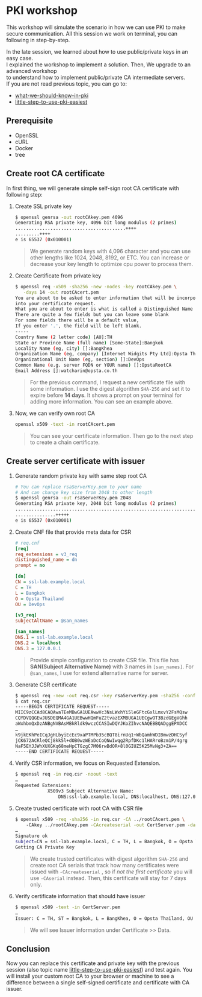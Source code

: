 # PKI workshop

This workshop will simulate the scenario in how we can use PKI to make secure communication. All this session we work on terminal, you can following in step-by-step.

In the late session, we learned about how to use public/private keys in an easy case.  
I explained the workshop to implement a solution. Then, We upgrade to an advanced workshop  
to understand how to implement public/private CA intermediate servers.  
If you are not read previous topic, you can go to:

- [what-we-should-know-in-pki](https://dev.to/startpher/what-we-should-know-in-pki-l25)
- [little-step-to-use-pki-easiest](https://dev.to/startpher/little-step-to-use-pki-easiest-mmg)

## Prerequisite

- OpenSSL
- cURL
- Docker
- tree

## Create root CA certificate

In first thing, we will generate simple self-sign root CA certificate with following step:  

1. Create SSL private key

   ```bash
   $ openssl genrsa -out rootCAkey.pem 4096
   Generating RSA private key, 4096 bit long modulus (2 primes)
   .........................................++++
   .........++++
   e is 65537 (0x010001)
   ```

   > We generate random keys with 4,096 character and you can use other lengths like 1024, 2048, 8192, or ETC. You can increase or decrease your key length to optimize cpu power to process them.

2. Create Certificate from private key

   ```bash
   $ openssl req -x509 -sha256 -new -nodes -key rootCAkey.pem \
      -days 14 -out rootCAcert.pem
   You are about to be asked to enter information that will be incorporated
   into your certificate request.
   What you are about to enter is what is called a Distinguished Name or a DN.
   There are quite a few fields but you can leave some blank
   For some fields there will be a default value,
   If you enter '.', the field will be left blank.
   -----
   Country Name (2 letter code) [AU]:TH
   State or Province Name (full name) [Some-State]:Bangkok
   Locality Name (eg, city) []:BangKhea
   Organization Name (eg, company) [Internet Widgits Pty Ltd]:Opsta Thailand
   Organizational Unit Name (eg, section) []:DevOps
   Common Name (e.g. server FQDN or YOUR name) []:OpstaRootCA
   Email Address []:watcharin@opsta.co.th
   ```

   > For the previous command, I request a new certificate file with some information. I use the digest algorithm `SHA-256` and set it to expire before **14 days**. It shows a prompt on your terminal for adding more information. You can see an example above.

3. Now, we can verify own root CA

   ```bash
   openssl x509 -text -in rootCAcert.pem
   ```

   > You can see your certificate information. Then go to the next step to create a chain certificate.

## Create server certificate with issuer

1. Generate random private key with same step root CA

   ```bash
   # You can replace rsaServerKey.pem to your name
   # And can change key size from 2048 to other length
   $ openssl genrsa -out rsaServerKey.pem 2048
   Generating RSA private key, 2048 bit long modulus (2 primes)
   ......................................................................+++++
   ...............+++++
   e is 65537 (0x010001)
   ```

2. Create CNF file that provide meta data for CSR

   ```ini
   # req.cnf
   [req]
   req_extensions = v3_req
   distinguished_name = dn
   prompt = no

   [dn]
   CN = ssl-lab.example.local
   C = TH
   L = Bangkok
   O = Opsta Thailand
   OU = DevOps

   [v3_req]
   subjectAltName = @san_names

   [san_names]
   DNS.1 = ssl-lab.example.local
   DNS.2 = localhost
   DNS.3 = 127.0.0.1
   ```

   > Provide simple configuration to create CSR file. This file has **SAN(Subject Alternative Name)** with 3 names in `[san_names]`. For `@san_names`, I use for extend alternative name for server.

3. Generate CSR certificate

   ```bash
   $ openssl req -new -out req.csr -key rsaServerKey.pem -sha256 -config req.cnf
   $ cat req.csr
   -----BEGIN CERTIFICATE REQUEST-----
   MIIC9zCCAd8CAQAwaTEeMBwGA1UEAwwVc3NsLWxhYi5leGFtcGxlLmxvY2FsMQsw
   CQYDVQQGEwJUSDEQMA4GA1UEBwwHQmFuZ2tvazEXMBUGA1UECgwOT3BzdGEgVGhh
   aWxhbmQxDzANBgNVBAsMBkRldk9wczCCASIwDQYJKoZIhvcNAQEBBQADggEPADCC
   …
   k9jkEKhPeICqJgHLbyiEcEc9xaPTMPb35cBQT8irnUq1+WbQamhWDIBmwzDHCSyf
   jCK672ACRleQCj8kk5l+dOB0wzWEaDcCoQNwIwqg2RpfDKc1lHARroBzm1P/4grg
   NaF5EYJJWhXUXGKq68meHpCTGzgC7M06rwBdOR+8l0GIUZ5K25MvNg3+ZA==
   -----END CERTIFICATE REQUEST-----
   ```

4. Verify CSR information, we focus on Requested Extension.

   ```bash
   $ openssl req -in req.csr -noout -text
   …
   Requested Extensions:
               X509v3 Subject Alternative Name: 
                   DNS:ssl-lab.example.local, DNS:localhost, DNS:127.0.0.1
   ```

5. Create trusted certificate with root CA with CSR file

   ```bash
   $ openssl x509 -req -sha256 -in req.csr -CA ../rootCAcert.pem \ 
       -CAkey ../rootCAkey.pem -CAcreateserial -out CertServer.pem -days 7
   …
   Signature ok
   subject=CN = ssl-lab.example.local, C = TH, L = Bangkok, O = Opsta Thailand, OU = DevOps
   Getting CA Private Key
   ```

   > We create trusted certificates with digest algorithm `SHA-256` and create root CA serials that track how many certificates were issued with `-CAcreateserial` , so if *not the first certificate* you will use `-CAserial` instead. Then, this certificate will stay for 7 days only.

6. Verify certificate information that should have issuer

   ```bash
   $ openssl x509 -text -in CertServer.pem
   …
   Issuer: C = TH, ST = Bangkok, L = BangKhea, O = Opsta Thailand, OU = DevOps, CN = OpstaRootCA, emailAddress = watcharin@opsta.co.th
   ```

   > We will see Issuer information under Certificate >> Data.

## Conclusion

Now you can replace this certificate and private key with the previous session (also topic name [little-step-to-use-pki-easiest](./Workshop-selfsign.md)) and test again. You will install your custom root CA to your browser or machine to see a difference between a single self-signed certificate and certificate with CA issuer.
